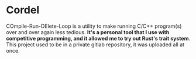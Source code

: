 # Cordel
COmpile-Run-DElete-Loop is a utility to make running C/C++ program(s) over and over again less tedious. **It's a personal tool that I use with competitive programming, and it allowed me to try out Rust's trait system**.
This project used to be in a private gitlab repository, it was uploaded all at once. 
